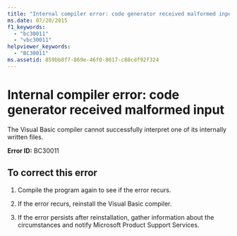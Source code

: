 ```yaml
---
title: "Internal compiler error: code generator received malformed input"
ms.date: 07/20/2015
f1_keywords: 
  - "bc30011"
  - "vbc30011"
helpviewer_keywords: 
  - "BC30011"
ms.assetid: 859bb8f7-869e-46f0-8017-c88cdf92f324
---
```

# Internal compiler error: code generator received malformed input

The Visual Basic compiler cannot successfully interpret one of its internally written files.  
  
 **Error ID:** BC30011  
  
## To correct this error  
  
1. Compile the program again to see if the error recurs.  
  
2. If the error recurs, reinstall the Visual Basic compiler.  
  
3. If the error persists after reinstallation, gather information about the circumstances and notify Microsoft Product Support Services.  
